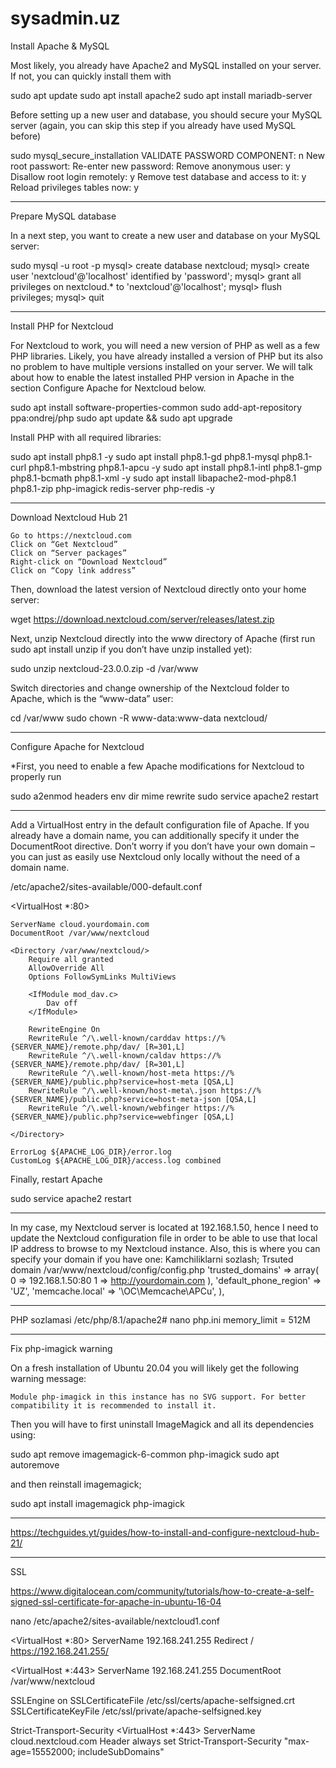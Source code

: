 # sysadmin.uz
Install Apache & MySQL

Most likely, you already have Apache2 and MySQL installed on your server. If not, you can quickly install them with

sudo apt update
sudo apt install apache2
sudo apt install mariadb-server

Before setting up a new user and database, you should secure your MySQL server (again, you can skip this step if you already have used MySQL before)

sudo mysql_secure_installation
VALIDATE PASSWORD COMPONENT: n
New root passwort: <YOUR MYSQL PASSWORD>
Re-enter new password: <YOUR MYSQL PASSWORD>
Remove anonymous user: y
Disallow root login remotely: y
Remove test database and access to it: y
Reload privileges tables now: y

------------------------------------------------

Prepare MySQL database

In a next step, you want to create a new user and database on your MySQL server:

sudo mysql -u root -p
<ENTER YOUR MYSQL PASSWORD>
mysql> create database nextcloud;
mysql> create user 'nextcloud'@'localhost' identified by 'password';
mysql> grant all privileges on nextcloud.* to 'nextcloud'@'localhost';
mysql> flush privileges;
mysql> quit


-----------------------------------------------


Install PHP for Nextcloud

For Nextcloud to work, you will need a new version of PHP as well as a few PHP libraries. Likely, you have already installed a version of PHP but its also no problem to have multiple versions installed on your server. We will talk about how to enable the latest installed PHP version in Apache in the section Configure Apache for Nextcloud below.

sudo apt install software-properties-common
sudo add-apt-repository ppa:ondrej/php
sudo apt update && sudo apt upgrade

Install PHP with all required libraries:

sudo apt install php8.1 -y
sudo apt install php8.1-gd php8.1-mysql php8.1-curl php8.1-mbstring php8.1-apcu -y
sudo apt install php8.1-intl php8.1-gmp php8.1-bcmath php8.1-xml -y
sudo apt install libapache2-mod-php8.1 php8.1-zip php-imagick redis-server php-redis -y

------------------------------------------------

Download Nextcloud Hub 21

    Go to https://nextcloud.com
    Click on “Get Nextcloud”
    Click on “Server packages”
    Right-click on “Download Nextcloud”
    Click on “Copy link address”

Then, download the latest version of Nextcloud directly onto your home server:

wget https://download.nextcloud.com/server/releases/latest.zip

Next, unzip Nextcloud directly into the www directory of Apache (first run sudo apt install unzip if you don’t have unzip installed yet):

sudo unzip nextcloud-23.0.0.zip -d /var/www

Switch directories and change ownership of the Nextcloud folder to Apache, which is the “www-data” user:

cd /var/www
sudo chown -R www-data:www-data nextcloud/

-------------------------------------------------


Configure Apache for Nextcloud

*First, you need to enable a few Apache modifications for Nextcloud to properly run

sudo a2enmod headers env dir mime rewrite
sudo service apache2 restart

-----------------------------------------------


Add a VirtualHost entry in the default configuration file of Apache. If you already have a domain name, you can additionally specify it under the DocumentRoot directive. Don’t worry if you don’t have your own domain – you can just as easily use Nextcloud only locally without the need of a domain name.

/etc/apache2/sites-available/000-default.conf

<VirtualHost *:80>

    ServerName cloud.yourdomain.com
    DocumentRoot /var/www/nextcloud

    <Directory /var/www/nextcloud/>
        Require all granted
        AllowOverride All
        Options FollowSymLinks MultiViews

        <IfModule mod_dav.c>
            Dav off
        </IfModule>

        RewriteEngine On
        RewriteRule ^/\.well-known/carddav https://%{SERVER_NAME}/remote.php/dav/ [R=301,L]
        RewriteRule ^/\.well-known/caldav https://%{SERVER_NAME}/remote.php/dav/ [R=301,L]
        RewriteRule ^/\.well-known/host-meta https://%{SERVER_NAME}/public.php?service=host-meta [QSA,L]
        RewriteRule ^/\.well-known/host-meta\.json https://%{SERVER_NAME}/public.php?service=host-meta-json [QSA,L]
        RewriteRule ^/\.well-known/webfinger https://%{SERVER_NAME}/public.php?service=webfinger [QSA,L]

    </Directory>

    ErrorLog ${APACHE_LOG_DIR}/error.log
    CustomLog ${APACHE_LOG_DIR}/access.log combined

</VirtualHost>

Finally, restart Apache

sudo service apache2 restart

------------------------------------------------


In my case, my Nextcloud server is located at 192.168.1.50, hence I need to update the Nextcloud configuration file in order to be able to use that local IP address to browse to my Nextcloud instance. Also, this is where you can specify your domain if you have one:
Kamchiliklarni sozlash; Trsuted domain
/var/www/nextcloud/config/config.php
'trusted_domains' => 
array(
  0 => 192.168.1.50:80
  1 => http://yourdomain.com
),
'default_phone_region' => 'UZ',
'memcache.local' => '\\OC\\Memcache\\APCu',
),


--------------------------------------------------



PHP sozlamasi
/etc/php/8.1/apache2# nano php.ini
memory_limit = 512M
 
-------------------------------------------------

Fix php-imagick warning

On a fresh installation of Ubuntu 20.04 you will likely get the following warning message:

    Module php-imagick in this instance has no SVG support. For better compatibility it is recommended to install it.

Then you will have to first uninstall ImageMagick and all its dependencies using:

sudo apt remove imagemagick-6-common php-imagick
sudo apt autoremove

and then reinstall imagemagick;

sudo apt install imagemagick php-imagick

----------------------------------------------------

https://techguides.yt/guides/how-to-install-and-configure-nextcloud-hub-21/

-----------------------------------------------------

SSL

https://www.digitalocean.com/community/tutorials/how-to-create-a-self-signed-ssl-certificate-for-apache-in-ubuntu-16-04

nano /etc/apache2/sites-available/nextcloud1.conf

<VirtualHost *:80>
   ServerName 192.168.241.255
   Redirect / https://192.168.241.255/
</VirtualHost>

<VirtualHost *:443>
   ServerName 192.168.241.255
   DocumentRoot /var/www/nextcloud

   SSLEngine on
   SSLCertificateFile /etc/ssl/certs/apache-selfsigned.crt
   SSLCertificateKeyFile /etc/ssl/private/apache-selfsigned.key
</VirtualHost>

Strict-Transport-Security
<VirtualHost *:443>
  ServerName cloud.nextcloud.com
    <IfModule mod_headers.c>
      Header always set Strict-Transport-Security "max-age=15552000; includeSubDomains"
    </IfModule>
 </VirtualHost>

